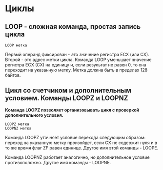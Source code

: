 # Циклы

## LOOP - сложная команда, простая запись цикла

    LOOP метка
    
Первый операнд фиксирован - это значение регистра ECX (или CX). Второй - это адрес метки цикла. Команда LOOP уменьшает значение регистра ECX (CX) на единицу и, если результат не равен 0, то она переходит на указанную метку. Метка должна быть в пределах 128 байтов.

## Цикл со счетчиком и дополнительным условием. Команды LOOPZ и LOOPNZ

**Команда LOOPZ позволяет организовывать цикл с проверкой дополнительного условия.** 
    
    LOOPZ метка
    LOOPNZ метка
    
Команда LOOPZ уточняет условие перехода следующим образом: переход на указанную метку произойдет, если CX не содержит нуля и в то же время флаг ZF равен единице. Другое имя этой команды - LOOPE.

Команда LOOPNZ работает аналогично, но дополнительное условие противоположно. Другое имя команды - LOOPNE.

